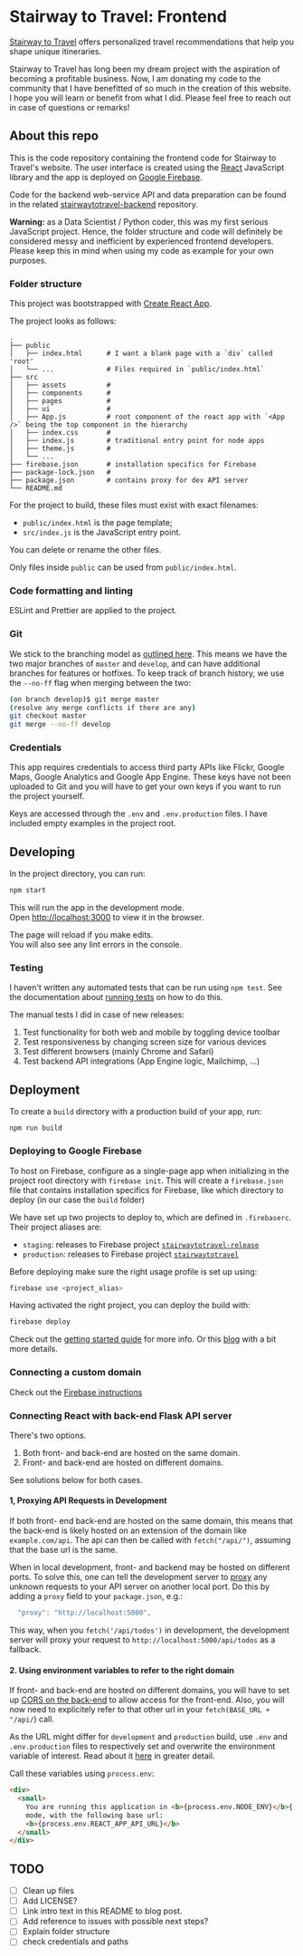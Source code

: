 # Stairway to Travel: Frontend

[Stairway to Travel](https://stairwaytotravel.com/) offers personalized travel
recommendations that help you shape unique itineraries.

Stairway to Travel has long been my dream project with the aspiration of
becoming a profitable business. Now, I am donating my code to the community
that I have benefitted of so much in the creation of this website. I hope you
will learn or benefit from what I did. Please feel free to reach out in case
of questions or remarks!

## About this repo

This is the code repository containing the frontend code for Stairway to 
Travel's website. The user interface is created using the
[React](https://reactjs.org/) JavaScript library and the app is deployed on 
[Google Firebase](https://firebase.google.com/).

Code for the backend web-service API and data preparation can be found in the
related
[stairwaytotravel-backend](https://github.com/stevennooijen/stairwaytotravel-backend)
repository.

**Warning:** as a Data Scientist / Python coder, this was my first serious
JavaScript project. Hence, the folder structure and code will definitely be 
considered messy and inefficient by experienced frontend developers. Please
keep this in mind when using my code as example for your own purposes.

### Folder structure

This project was bootstrapped with
[Create React App](https://github.com/facebookincubator/create-react-app).

The project looks as follows:

    .
    ├── public              
    │   ├── index.html      # I want a blank page with a `div` called 'root'
    │   └── ...             # Files required in `public/index.html`
    ├── src                 
    │   ├── assets          # 
    │   ├── components      # 
    │   ├── pages           # 
    │   ├── ui              # 
    │   ├── App.js          # root component of the react app with `<App />` being the top component in the hierarchy
    │   ├── index.css       # 
    │   ├── index.js        # traditional entry point for node apps
    │   ├── theme.js        # 
    │   └── ...
    ├── firebase.json       # installation specifics for Firebase
    ├── package-lock.json   # 
    ├── package.json        # contains proxy for dev API server
    └── README.md

For the project to build, these files must exist with exact filenames:

- `public/index.html` is the page template;
- `src/index.js` is the JavaScript entry point.

You can delete or rename the other files.

Only files inside `public` can be used from `public/index.html`.

### Code formatting and linting

ESLint and Prettier are applied to the project.

### Git

We stick to the branching model as 
[outlined here](https://nvie.com/posts/a-successful-git-branching-model/).
This means we have the two major branches of `master` and `develop`, and can
have additional branches for features or hotfixes. To keep track of branch 
history, we use the `--no-ff` flag when merging between the two:

```bash
(on branch develop)$ git merge master
(resolve any merge conflicts if there are any)
git checkout master
git merge --no-ff develop
```

### Credentials

This app requires credentials to access third party APIs like Flickr, 
Google Maps, Google Analytics and Google App Engine. These keys have not 
been uploaded to Git and you will have to get your own keys if you want
to run the project yourself.

Keys are accessed through the `.env` and `.env.production` files. I have
included empty examples in the project root. 

## Developing

In the project directory, you can run:

```bash
npm start
```

This will run the app in the development mode.<br>
Open [http://localhost:3000](http://localhost:3000) to view it in the browser.

The page will reload if you make edits.<br>
You will also see any lint errors in the console.

### Testing

I haven't written any automated tests that can be run using `npm test`.
See the documentation about [running tests](#running-tests) on how to do this.

The manual tests I did in case of new releases:

1. Test functionality for both web and mobile by toggling device toolbar
2. Test responsiveness by changing screen size for various devices
3. Test different browsers (mainly Chrome and Safari)
4. Test backend API integrations (App Engine logic, Mailchimp, ...)

## Deployment

To create a `build` directory with a production build of your app, run:

```
npm run build
```

### Deploying to Google Firebase

To host on Firebase, configure as a single-page app when initializing in the
project root directory with `firebase init`. This will create a 
`firebase.json` file that contains installation specifics for Firebase, like
which directory to deploy (in our case the `build` folder)

We have set up two projects to deploy to, which are defined in `.firebaserc`. 
Their project aliases are:

- `staging`: releases to Firebase project
[`stairwaytotravel-release`](https://stairwaytotravel-release.web.app/)
- `production`: releases to Firebase project
[`stairwaytotravel`](https://stairwaytotravel.com/)

Before deploying make sure the right usage profile is set up using:

```bash
firebase use <project_alias>
```

Having activated the right project, you can deploy the build with:

```bash
firebase deploy
```

Check out the 
[getting started guide](https://firebase.google.com/docs/hosting/quickstart) 
for more info. Or this 
[blog](https://www.robinwieruch.de/firebase-deploy-react-js/) with a bit
 more details.

### Connecting a custom domain

Check out the 
[Firebase instructions](https://firebase.google.com/docs/hosting/custom-domain)

### Connecting React with back-end Flask API server

There's two options.

1. Both front- and back-end are hosted on the same domain.
2. Front- and back-end are hosted on different domains.

See solutions below for both cases.

#### 1, Proxying API Requests in Development

If both front- end back-end are hosted on the same domain, this means that the back-end is likely hosted on an extension of the domain like `example.com/api`. The api can then be called with `fetch("/api/")`, assuming that the base url is the same.

When in local development, front- and backend may be hosted on different ports. To solve this, one can tell the development server to [proxy](https://facebook.github.io/create-react-app/docs/proxying-api-requests-in-development) any unknown requests to your API server on another local port. Do this by adding a `proxy` field to your `package.json`, e.g.:

```js
  "proxy": "http://localhost:5000",
```

This way, when you `fetch('/api/todos')` in development, the development server will proxy your request to `http://localhost:5000/api/todos` as a fallback.

#### 2. Using environment variables to refer to the right domain

If front- and back-end are hosted on different domains, you will have to set up
[CORS on the back-end](https://github.com/stevennooijen/stairwaytotravel-backend/tree/master/api#cors-support)
to allow access for the front-end. Also, you will now need to explicitely refer
to that other url in your `fetch(BASE_URL + "/api/`) call.

As the URL might differ for `development` and `production` build, use `.env` and `.env.production` files to respectively set and overwrite the environment variable of interest. Read about it [here](https://facebook.github.io/create-react-app/docs/adding-custom-environment-variables) in greater detail.

Call these variables using `process.env`:

```html
<div>
  <small>
    You are running this application in <b>{process.env.NODE_ENV}</b>{' '}
    mode, with the following base url:
    <b>{process.env.REACT_APP_API_URL}</b>
  </small>
</div>
```


## TODO

- [ ] Clean up files
- [ ] Add LICENSE?
- [ ] Link intro text in this README to blog post.
- [ ] Add reference to issues with possible next steps?
- [ ] Explain folder structure
- [ ] check credentials and paths
